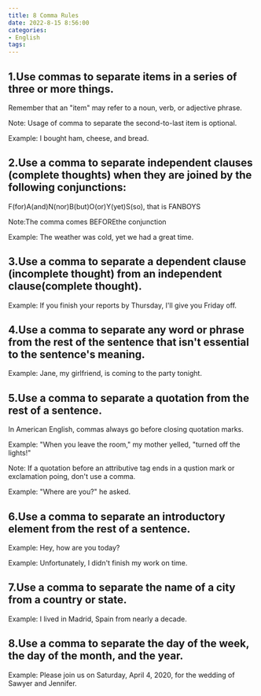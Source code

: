 ```yaml
---
title: 8 Comma Rules
date: 2022-8-15 8:56:00
categories:
- English
tags:
---
```


## 1.Use commas to separate items in a series of three or more things.

Remember that an "item" may refer to a noun, verb, or adjective phrase.

Note: Usage of comma to separate the second-to-last item is optional.

Example: I bought ham, cheese, and bread.
<!-- more --> 
## 2.Use a comma to separate independent clauses (complete thoughts) when they are joined by the following conjunctions:

F(for)A(and)N(nor)B(but)O(or)Y(yet)S(so), that is FANBOYS

Note:The comma comes BEFOREthe conjunction

Example: The weather was cold, yet we had a great time.

## 3.Use a comma to separate a dependent clause (incomplete thought) from an independent clause(complete thought).

Example: If you finish your reports by Thursday, I'll give you Friday off.

## 4.Use a comma to separate any word or phrase from the rest of the sentence that isn't essential to the sentence's meaning.

Example: Jane, my girlfriend, is coming to the party tonight.

## 5.Use a comma to separate a quotation from the rest of a sentence.

In American English, commas always go before closing quotation marks.

Example: "When you leave the room," my mother yelled, "turned off the lights!"

Note: If a quotation before an attributive tag ends in a qustion mark or exclamation poing, don't use a comma.

Example: "Where are you?" he asked.

## 6.Use a comma to separate an introductory element from the rest of a sentence.

Example: Hey, how are you today?

Example: Unfortunately, I didn't finish my work on time.

## 7.Use a comma to separate the name of a city from a country or state.

Example: I lived in Madrid, Spain from nearly a decade.

## 8.Use a comma to separate the day of the week, the day of the month, and the year.

Example: Please join us on Saturday, April 4, 2020, for the wedding of Sawyer and Jennifer.
